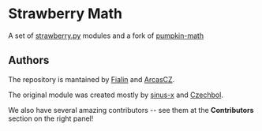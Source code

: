 # Strawberry Math

A set of [strawberry.py](https://github.com/strawberry-py) modules and a fork of [pumpkin-math](https://github.com/pumpkin-py/pumpkin-math)

## Authors

The repository is mantained by [Fialin](https://github.com/j-fiala) and [ArcasCZ](https://github.com/ArcasCZ).

The original module was created mostly by [sinus-x](https://github.com/sinus-x) and [Czechbol](https://github.com/Czechbol).

We also have several amazing contributors -- see them at the **Contributors** section on the right panel!
